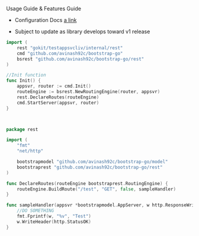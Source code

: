 Usage Guide & Features Guide
 - Configuration Docs
   [a link](https://github.com/avinash92c/bootstrap-go/blob/master/docs/config/config.md)

- Subject to update as library develops toward v1 release

``` go
import (
	rest "gokit/testappsvcliv/internal/rest" 
	cmd "github.com/avinash92c/bootstrap-go" 
	bsrest "github.com/avinash92c/bootstrap-go/rest" 
)

//Init function
func Init() {
	appsvr, router := cmd.Init()
	routeEngine := bsrest.NewRoutingEngine(router, appsvr)
	rest.DeclareRoutes(routeEngine)
	cmd.StartServer(appsvr, router)
}



package rest

import (
	"fmt"
	"net/http"

	bootstrapmodel "github.com/avinash92c/bootstrap-go/model"
	bootstraprest "github.com/avinash92c/bootstrap-go/rest"
)

func DeclareRoutes(routeEngine bootstraprest.RoutingEngine) {
	routeEngine.BuildRoute("/test", "GET", false, sampleHandler)
}

func sampleHandler(appsvr *bootstrapmodel.AppServer, w http.ResponseWriter, r *http.Request) {
	//DO SOMETHING
	fmt.Fprintf(w, "%v", "Test")
	w.WriteHeader(http.StatusOK)
}

```

